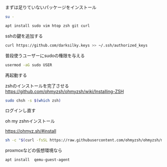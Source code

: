

まずは足りていないパッケージをインストール

```bash
su -
```

```bash
apt install sudo vim htop zsh git curl
```

sshの鍵を追加する

```bash
curl https://github.com/darksilky.keys >> ~/.ssh/authorized_keys
```



普段使うユーザーにsudoの権限を与える
```bash
usermod -aG sudo USER
```
再起動する



zshのインストールを完了させる
https://github.com/ohmyzsh/ohmyzsh/wiki/Installing-ZSH

```bash
sudo chsh -s $(which zsh)
```

ログインし直す

oh my zshnインストール

https://ohmyz.sh/#install
```bash
sh -c "$(curl -fsSL https://raw.githubusercontent.com/ohmyzsh/ohmyzsh/master/tools/install.sh)"
```

proxmoxなどの仮想環境なら

```bash
apt install  qemu-guest-agent
```

